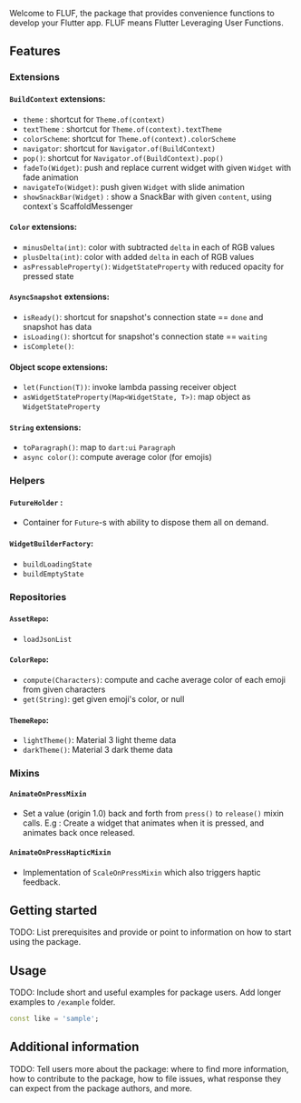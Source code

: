 <!--
This README describes the package. If you publish this package to pub.dev,
this README's contents appear on the landing page for your package.

For information about how to write a good package README, see the guide for
[writing package pages](https://dart.dev/guides/libraries/writing-package-pages).

For general information about developing packages, see the Dart guide for
[creating packages](https://dart.dev/guides/libraries/create-library-packages)
and the Flutter guide for
[developing packages and plugins](https://flutter.dev/developing-packages).
-->

Welcome to FLUF, the package that provides convenience functions to develop your Flutter app.
FLUF means Flutter Leveraging User Functions.

## Features

### Extensions

#### `BuildContext` extensions:
- `theme` : shortcut for `Theme.of(context)`
- `textTheme` : shortcut for `Theme.of(context).textTheme`
- `colorScheme`: shortcut for `Theme.of(context).colorScheme`
- `navigator`: shortcut for `Navigator.of(BuildContext)`
- `pop()`: shortcut for `Navigator.of(BuildContext).pop()`
- `fadeTo(Widget)`: push and replace current widget with given `Widget` with fade animation
- `navigateTo(Widget)`: push given `Widget` with slide animation
- `showSnackBar(Widget)` : show a SnackBar with given `content`, using context`s ScaffoldMessenger

#### `Color` extensions:
- `minusDelta(int)`: color with subtracted `delta` in each of RGB values
- `plusDelta(int)`: color with added `delta` in each of RGB values
- `asPressableProperty()`: `WidgetStateProperty` with reduced opacity for pressed state

#### `AsyncSnapshot` extensions:
- `isReady()`: shortcut for snapshot's connection state == `done` and snapshot has data
- `isLoading()`: shortcut for snapshot's connection state == `waiting`
- `isComplete()`: 

#### Object scope extensions:
- `let(Function(T))`: invoke lambda passing receiver object
- `asWidgetStateProperty(Map<WidgetState, T>)`: map object as `WidgetStateProperty`

#### `String` extensions:
- `toParagraph()`: map to `dart:ui` `Paragraph`
- `async color()`: compute average color (for emojis) 

### Helpers

#### `FutureHolder` : 
- Container for `Future`-s with ability to dispose them all on demand.

#### `WidgetBuilderFactory`:
- `buildLoadingState`
- `buildEmptyState`

### Repositories

#### `AssetRepo`:
- `loadJsonList`

#### `ColorRepo`:
- `compute(Characters)`: compute and cache average color of each emoji from given characters
- `get(String)`: get given emoji's color, or null

#### `ThemeRepo`:
- `lightTheme()`: Material 3 light theme data
- `darkTheme()`: Material 3 dark theme data

### Mixins

#### `AnimateOnPressMixin`
 - Set a value (origin 1.0) back and forth from `press()` to `release()` mixin calls. E.g : Create a widget that animates when it is pressed, and animates back once released.

#### `AnimateOnPressHapticMixin`
 - Implementation of `ScaleOnPressMixin` which also triggers haptic feedback.

## Getting started

TODO: List prerequisites and provide or point to information on how to
start using the package.

## Usage

TODO: Include short and useful examples for package users. Add longer examples
to `/example` folder.

```dart
const like = 'sample';
```

## Additional information

TODO: Tell users more about the package: where to find more information, how to
contribute to the package, how to file issues, what response they can expect
from the package authors, and more.
